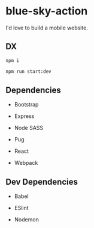 # blue-sky-action

I'd love to build a mobile website.

## DX

```bash
npm i

npm run start:dev
```

## Dependencies

- Bootstrap

- Express

- Node SASS

- Pug

- React

- Webpack

## Dev Dependencies

- Babel

- ESlint

- Nodemon
